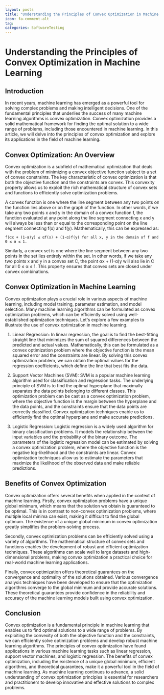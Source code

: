 ```yaml
---
layout: posts
title: "Understanding the Principles of Convex Optimization in Machine Learning"
icon: fa-comment-alt
tag:      
categories: SoftwareTesting
---
```



# Understanding the Principles of Convex Optimization in Machine Learning

## Introduction

In recent years, machine learning has emerged as a powerful tool for solving complex problems and making intelligent decisions. One of the fundamental principles that underlies the success of many machine learning algorithms is convex optimization. Convex optimization provides a solid mathematical framework for finding the optimal solution to a wide range of problems, including those encountered in machine learning. In this article, we will delve into the principles of convex optimization and explore its applications in the field of machine learning.

## Convex Optimization: An Overview

Convex optimization is a subfield of mathematical optimization that deals with the problem of minimizing a convex objective function subject to a set of convex constraints. The key characteristic of convex optimization is that both the objective function and the constraints are convex. This convexity property allows us to exploit the rich mathematical structure of convex sets and functions to efficiently solve optimization problems.

A convex function is one where the line segment between any two points on the function lies above or on the graph of the function. In other words, if we take any two points x and y in the domain of a convex function f, the function evaluated at any point along the line segment connecting x and y will always be less than or equal to the corresponding point on the line segment connecting f(x) and f(y). Mathematically, this can be expressed as:

```
f(αx + (1-α)y) ≤ αf(x) + (1-α)f(y) for all x, y in the domain of f and 0 ≤ α ≤ 1.
```

Similarly, a convex set is one where the line segment between any two points in the set lies entirely within the set. In other words, if we take any two points x and y in a convex set C, the point αx + (1-α)y will also lie in C for all 0 ≤ α ≤ 1. This property ensures that convex sets are closed under convex combinations.

## Convex Optimization in Machine Learning

Convex optimization plays a crucial role in various aspects of machine learning, including model training, parameter estimation, and model selection. Many machine learning algorithms can be formulated as convex optimization problems, which can be efficiently solved using well-established optimization techniques. Let's explore a few examples to illustrate the use of convex optimization in machine learning.

1. Linear Regression: In linear regression, the goal is to find the best-fitting straight line that minimizes the sum of squared differences between the predicted and actual values. Mathematically, this can be formulated as a convex optimization problem where the objective function is the mean squared error and the constraints are linear. By solving this convex optimization problem, we can obtain the optimal values for the regression coefficients, which define the line that best fits the data.

2. Support Vector Machines (SVM): SVM is a popular machine learning algorithm used for classification and regression tasks. The underlying principle of SVM is to find the optimal hyperplane that maximally separates the data points belonging to different classes. This optimization problem can be cast as a convex optimization problem, where the objective function is the margin between the hyperplane and the data points, and the constraints ensure that the data points are correctly classified. Convex optimization techniques enable us to efficiently find the optimal hyperplane and make accurate predictions.

3. Logistic Regression: Logistic regression is a widely used algorithm for binary classification problems. It models the relationship between the input variables and the probability of the binary outcome. The parameters of the logistic regression model can be estimated by solving a convex optimization problem, where the objective function is the negative log-likelihood and the constraints are linear. Convex optimization techniques allow us to estimate the parameters that maximize the likelihood of the observed data and make reliable predictions.

## Benefits of Convex Optimization

Convex optimization offers several benefits when applied in the context of machine learning. Firstly, convex optimization problems have a unique global minimum, which means that the solution we obtain is guaranteed to be optimal. This is in contrast to non-convex optimization problems, where multiple local minima can exist, making it difficult to find the global optimum. The existence of a unique global minimum in convex optimization greatly simplifies the problem-solving process.

Secondly, convex optimization problems can be efficiently solved using a variety of algorithms. The mathematical structure of convex sets and functions enables the development of robust and efficient optimization techniques. These algorithms can scale well to large datasets and high-dimensional problems, making convex optimization a practical choice for real-world machine learning applications.

Finally, convex optimization offers theoretical guarantees on the convergence and optimality of the solutions obtained. Various convergence analysis techniques have been developed to ensure that the optimization algorithms converge to the global minimum and provide accurate solutions. These theoretical guarantees provide confidence in the reliability and accuracy of the machine learning models built using convex optimization.

## Conclusion

Convex optimization is a fundamental principle in machine learning that enables us to find optimal solutions to a wide range of problems. By exploiting the convexity of both the objective function and the constraints, we can efficiently solve optimization problems and develop robust machine learning algorithms. The principles of convex optimization have found applications in various machine learning tasks such as linear regression, support vector machines, and logistic regression. The benefits of convex optimization, including the existence of a unique global minimum, efficient algorithms, and theoretical guarantees, make it a powerful tool in the field of machine learning. As machine learning continues to advance, a solid understanding of convex optimization principles is essential for researchers and practitioners to develop innovative and effective solutions to complex problems.